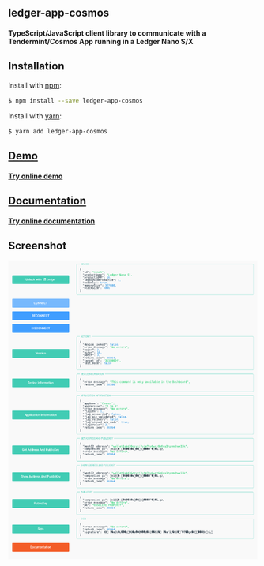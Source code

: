 ## ledger-app-cosmos

#### TypeScript/JavaScript client library to communicate with a Tendermint/Cosmos App running in a Ledger Nano S/X

## Installation

Install with [npm](https://www.npmjs.com):

```sh
$ npm install --save ledger-app-cosmos
```

Install with [yarn](https://yarnpkg.com):

```sh
$ yarn add ledger-app-cosmos
```

## [Demo](https://ledger-app-cosmos.netlify.app/)

#### [Try online demo](https://ledger-app-cosmos.netlify.app/)

## [Documentation](https://www.npmjs.com/package/ledger-app-cosmos)

#### [Try online documentation](https://www.npmjs.com/package/ledger-app-cosmos)

## Screenshot

![Example](./documentation/media/screenshot.png)
